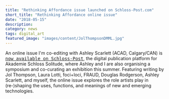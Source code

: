 ```yaml
---
title: "Rethinking Affordance issue launched on Schloss-Post.com"
short_title: "Rethinking Affordance online issue"
date: "2018-05-15"
description:
category: news
tags: digital_art
featured_image: "images/content/JolThompsonDMML.jpg"
---
```


An online issue I'm co-editing with Ashley Scarlett (ACAD, Calgary/CAN) is [<kbd>now available on Schloss-Post</kbd>](https://schloss-post.com/category/issues/rethinking-affordance/), the digital publication platform for Akademie Schloss Solitude, where Ashley and I are also organising a symposium and co-curating an exhibition this summer. Featuring writing by Jol Thompson, Laura Lotti, foci+loci, FRAUD, Douglas Rodgerson, Ashley Scarlett, and myself, the online issue explores the role artists play in (re-)shaping the uses, functions, and meanings of new and emerging technologies.

